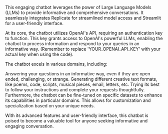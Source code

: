  This engaging chatbot leverages the power of Large Language Models (LLMs) to provide informative and comprehensive conversations. It seamlessly integrates Replicate for streamlined model access and Streamlit for a user-friendly interface.

At its core, the chatbot utilizes OpenAI's API, requiring an authentication key to function. This key grants access to OpenAI's powerful LLMs, enabling the chatbot to process information and respond to your queries in an informative way. (Remember to replace 'YOUR_OPENAI_API_KEY' with your actual key when using the code).

The chatbot excels in various domains, including:

Answering your questions in an informative way, even if they are open ended, challenging, or strange.
Generating different creative text formats, like poems, code, scripts, musical pieces, email, letters, etc.
Trying its best to follow your instructions and complete your requests thoughtfully.
Furthermore, the chatbot can be fine-tuned on specific datasets to enhance its capabilities in particular domains. This allows for customization and specialization based on your unique needs.

With its advanced features and user-friendly interface, this chatbot is poised to become a valuable tool for anyone seeking informative and engaging conversation.  
